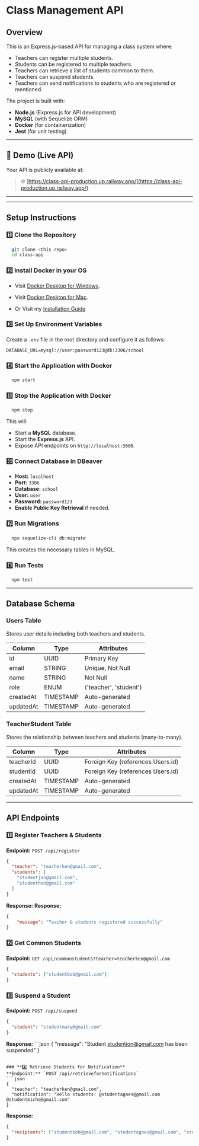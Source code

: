 # Class Management API

## Overview
This is an Express.js-based API for managing a class system where:
- Teachers can register multiple students.
- Students can be registered to multiple teachers.
- Teachers can retrieve a list of students common to them.
- Teachers can suspend students.
- Teachers can send notifications to students who are registered or mentioned.

The project is built with:
- **Node.js** (Express.js for API development)
- **MySQL** (with Sequelize ORM)
- **Docker** (for containerization)
- **Jest** (for unit testing)

---

## 🚀 Demo (Live API)

Your API is publicly available at:
> 🌐 [https://class-api-production.up.railway.app/](https://class-api-production.up.railway.app/)

---


---
## **Setup Instructions**

### **1️⃣ Clone the Repository**
```sh
  git clone <this repo>
  cd class-api
```

### **2️⃣ Install Docker in your OS**
- Visit [Docker Desktop for Windows](https://www.docker.com/products/docker-desktop/).
- Visit [Docker Desktop for Mac](https://www.docker.com/products/docker-desktop/).

- Or Visit my [Installation Guide](install-docker-guide.md)


### **3️⃣ Set Up Environment Variables**
Create a `.env` file in the root directory and configure it as follows:
```env
DATABASE_URL=mysql://user:password123@db:3306/school
```

### **4️⃣ Start the Application with Docker**
```sh
  npm start
```

### **5️⃣ Stop the Application with Docker**
```sh
  npm stop
```

This will:
- Start a **MySQL** database.
- Start the **Express.js** API.
- Expose API endpoints on `http://localhost:3000`.

### **6️⃣ Connect Database in DBeaver**
- **Host:** `localhost`
- **Port:** `3306`
- **Database:** `school`
- **User:** `user`
- **Password:** `password123`
- **Enable Public Key Retrieval** if needed.

### **7️⃣ Run Migrations**
```sh
  npx sequelize-cli db:migrate
```

This creates the necessary tables in MySQL.

### **8️⃣ Run Tests**
```sh
  npm test
```

---

## **Database Schema**

### **Users Table**
Stores user details including both teachers and students.

| Column   | Type         | Attributes        |
|----------|------------|------------------|
| id       | UUID       | Primary Key       |
| email    | STRING     | Unique, Not Null |
| name     | STRING     | Not Null         |
| role     | ENUM       | ('teacher', 'student') |
| createdAt | TIMESTAMP  | Auto-generated   |
| updatedAt | TIMESTAMP  | Auto-generated   |

### **TeacherStudent Table**
Stores the relationship between teachers and students (many-to-many).

| Column      | Type  | Attributes                      |
|------------|------|--------------------------------|
| teacherId  | UUID | Foreign Key (references Users.id) |
| studentId  | UUID | Foreign Key (references Users.id) |
| createdAt  | TIMESTAMP | Auto-generated |
| updatedAt  | TIMESTAMP | Auto-generated |

---

## **API Endpoints**

### **1️⃣ Register Teachers & Students**
**Endpoint:** `POST /api/register`
```json
{
  "teacher": "teacherken@gmail.com",
  "students": [
    "studentjon@gmail.com",
    "studenthon@gmail.com"
  ]
}
```
**Response:** **Response:**
```json
{
	"message": "Teacher & students registered successfully"
}
```

### **2️⃣ Get Common Students**
**Endpoint:** `GET /api/commonstudents?teacher=teacherken@gmail.com`
```json
{
  "students": ["studentbob@gmail.com"]
}
```

### **3️⃣ Suspend a Student**
**Endpoint:** `POST /api/suspend`
```json
{
  "student": "studentmary@gmail.com"
}
```
**Response:** ```json
{
	"message": "Student studentjon@gmail.com has been suspended"
}
```

### **4️⃣ Retrieve Students for Notification**
**Endpoint:** `POST /api/retrievefornotifications`
```json
{
  "teacher": "teacherken@gmail.com",
  "notification": "Hello students! @studentagnes@gmail.com @studentmiche@gmail.com"
}
```
**Response:**
```json
{
  "recipients": ["studentbob@gmail.com", "studentagnes@gmail.com", "studentmiche@gmail.com"]
}
```
